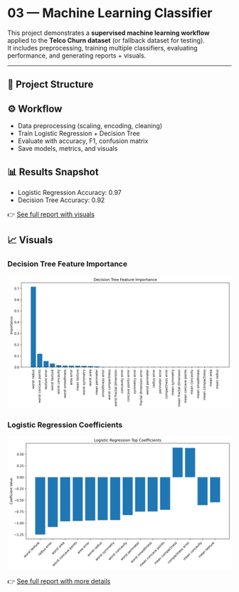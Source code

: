 # 03 — Machine Learning Classifier

This project demonstrates a **supervised machine learning workflow** applied to the **Telco Churn dataset** (or fallback dataset for testing).  
It includes preprocessing, training multiple classifiers, evaluating performance, and generating reports + visuals.

---

## 📂 Project Structure


## ⚙️ Workflow
- Data preprocessing (scaling, encoding, cleaning)
- Train Logistic Regression + Decision Tree
- Evaluate with accuracy, F1, confusion matrix
- Save models, metrics, and visuals

## 📊 Results Snapshot
- Logistic Regression Accuracy: 0.97
- Decision Tree Accuracy: 0.92

👉 [See full report with visuals](reports/report.md)

## 📈 Visuals

### Decision Tree Feature Importance
![Decision Tree Feature Importance](reports/tree_feature_importance.png)

### Logistic Regression Coefficients
![Logistic Regression Coefficients](reports/logreg_coefficients.png)

👉 [See full report with more details](reports/report.md)


